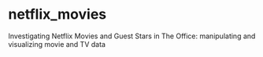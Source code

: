 # netflix_movies
Investigating Netflix Movies and Guest Stars in The Office: manipulating and visualizing movie and TV data
